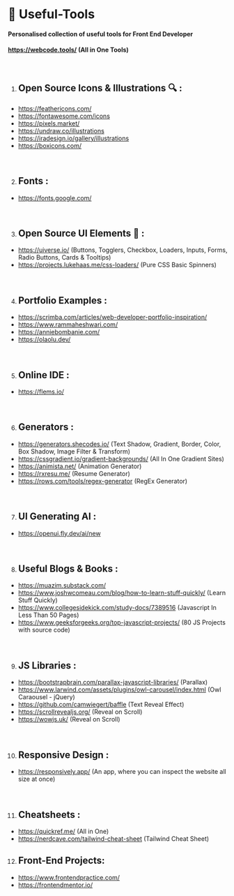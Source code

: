 # 🔧 Useful-Tools
#### Personalised collection of useful tools for Front End Developer
#### https://webcode.tools/ (All in One Tools)
<br>

1. ## Open Source Icons & Illustrations 🔍 :
- https://feathericons.com/
- https://fontawesome.com/icons
- https://pixels.market/
- https://undraw.co/illustrations
- https://iradesign.io/gallery/illustrations
- https://boxicons.com/
<br>

2. ## Fonts :
- https://fonts.google.com/
<br>
  
3. ## Open Source UI Elements 🎨 :
- https://uiverse.io/ (Buttons, Togglers, Checkbox, Loaders, Inputs, Forms, Radio Buttons, Cards & Tooltips)
- https://projects.lukehaas.me/css-loaders/ (Pure CSS Basic Spinners)
<br>

4. ## Portfolio Examples :
- https://scrimba.com/articles/web-developer-portfolio-inspiration/
- https://www.rammaheshwari.com/
- https://anniebombanie.com/
- https://olaolu.dev/
<br>

5. ## Online IDE :
- https://flems.io/
<br>

6. ## Generators :
- https://generators.shecodes.io/ (Text Shadow, Gradient, Border, Color, Box Shadow, Image Filter & Transform)
- https://cssgradient.io/gradient-backgrounds/  (All In One Gradient Sites)
- https://animista.net/ (Animation Generator)
- https://rxresu.me/ (Resume Generator)
- https://rows.com/tools/regex-generator (RegEx Generator)
<br>

7. ## UI Generating AI :
- https://openui.fly.dev/ai/new
<br>

8. ## Useful Blogs & Books :
- https://muazim.substack.com/
- https://www.joshwcomeau.com/blog/how-to-learn-stuff-quickly/ (Learn Stuff Quickly)
- https://www.collegesidekick.com/study-docs/7389516 (Javascript In Less Than 50 Pages)
- https://www.geeksforgeeks.org/top-javascript-projects/ (80 JS Projects with source code)
<br>

9. ## JS Libraries :
- https://bootstrapbrain.com/parallax-javascript-libraries/ (Parallax)
- https://www.larwind.com/assets/plugins/owl-carousel/index.html (Owl Caraousel - jQuery)
- https://github.com/camwiegert/baffle (Text Reveal Effect)
- https://scrollrevealjs.org/ (Reveal on Scroll)
- https://wowjs.uk/ (Reveal on Scroll)
<br>

10. ## Responsive Design :
- https://responsively.app/ (An app, where you can inspect the website all size at once)
<br>

11. ## Cheatsheets :
- https://quickref.me/ (All in One)
- https://nerdcave.com/tailwind-cheat-sheet (Tailwind Cheat Sheet)

12. ## Front-End Projects:
- https://www.frontendpractice.com/
- https://frontendmentor.io/
